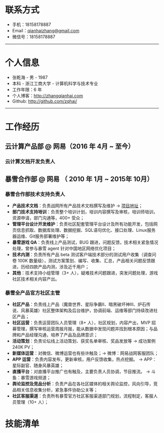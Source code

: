 # 联系方式

- 手机：18158178887
- Email：qianhaizhang@gmail.com
- 微信号：18158178887

---

# 个人信息

 - 张乾海 - 男 - 1987 
 - 本科 - 浙江工商大学 - 计算机科学与技术专业
 - 工作年限：6 年
 - 个人博客：http://zhangqianhai.com
 - Github: http://github.com/zqhai/

---

# 工作经历
## 云计算产品部 @ 网易（2016 年 4月 ~ 至今） 
### 云计算文档开发负责人



## 暴雪合作部 @ 网易 （ 2010 年 1月 ~ 2015年 10月）
### 暴雪合作部技术支持负责人
- **产品技术文档**：负责战网所有产品技术文档撰写及维护 -> [项目地址](https://www.battlenet.com.cn/support/zh/)；
- **部门技术支持培训**：负责整个培训计划，培训内容撰写及审核，培训师培训，资源申请，部门沟通等，400+ 受众；
- **管理平台设计开发维护**：负责社区配套管理平台设计及所有功能开发，包括网页信息抓取、数据库处理、数据挖掘、SQL语句优化、接口处理、Linux服务器运维、Git服务部署维护等；
- **暴雪游戏 QA**：负责线上产品测试，BUG 跟进，问题反馈，技术相关紧急情况处理，曾参与暴雪 agent 针对中国地区网络优化项目；
- **技术内测**：负责所有产品 beta 测试客户端技术部分的测试用户收集（调查问卷 100K 数量级），测试方案策划、编写、收集、汇总，产品相关问题反馈跟进，历经四款产品内测，涉及近千用户；
- **其他**：技术支持小组管理（3+ 人），疑难技术问题跟进，突发问题处理，游戏社区技术相关内容产出。

### 暴雪全产品官方社区主管
- **社区产品**：负责线上产品（魔兽世界、星际争霸II、暗黑破坏神III、炉石传说、风暴英雄）社区整体架构及后台维护，协调前端、运维等部门持续改进社区产品；
- **社区运营**：负责运营团队人员管理（8+ 人），社区规划，内容产出，MVP 招募管理，撰写审核运营周报月报，能从数据中发现问题并找到根本原因；与品牌和产品经理沟通，培养了产品及品牌意识；
- **活动策划**：负责论坛线上活动策划、获奖名单审核、奖品发放等 -> 成功案例 240K PV；
- **新媒体运营**：对微信、微博运营也有些许触及；-> 微博：网易战网客服团队；
- **APP 运营**：负责内容发布，更新审核，用户反馈收集，热点挖掘。 -> APP：星际副官、随身风暴英雄；
- **直播平台**：对直播平台推广也有触及，主要负责人员协调，节目推流。 -> 斗鱼：暴雪游戏频道；
- **舆论监控及竞品分析**：负责产品在各社区媒体的相关舆论监控，风向引导，竞品相关信息收集分析，紧急事件协助公关等；
- **社区客服渠道**：负责所有暴雪官方社区客服渠道部门规划，流程制定，客服人员管理（10+ 人）；

# 技能清单

